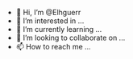 - 👋 Hi, I’m @Elhguerr
- 👀 I’m interested in ...
- 🌱 I’m currently learning ...
- 💞️ I’m looking to collaborate on ...
- 📫 How to reach me ...

<!---
Elhguerr/Elhguerr is a ✨ special ✨ repository because its `README.md` (this file) appears on your GitHub profile.
You can click the Preview link to take a look at your changes.
--->
